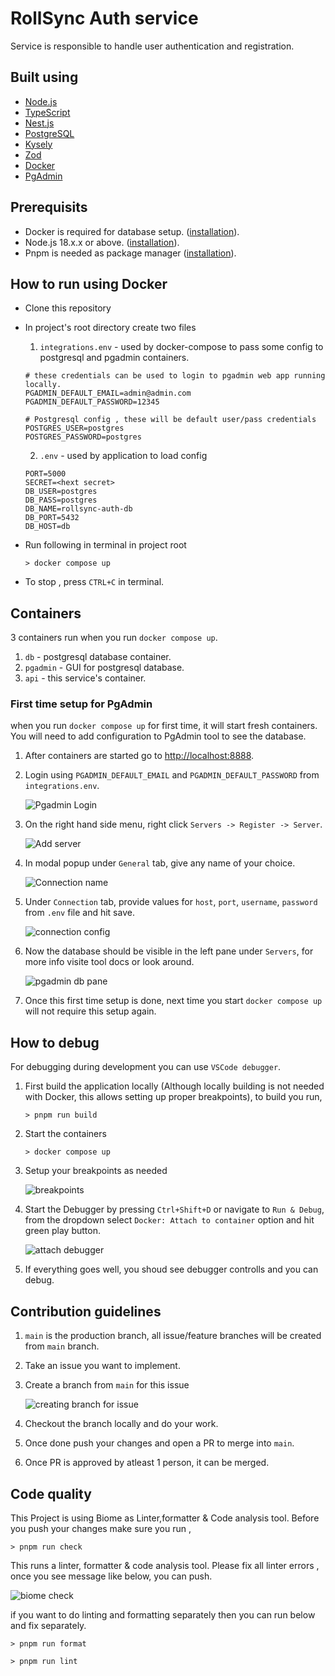 # RollSync Auth service
Service is responsible to handle user authentication and registration.

## Built using

- [Node.js](https://nodejs.org/en/)
- [TypeScript](https://www.typescriptlang.org/)
- [Nest.js](https://docs.nestjs.com/)
- [PostgreSQL](https://www.postgresql.org/)
- [Kysely](https://kysely.dev/)
- [Zod](https://zod.dev/)
- [Docker](https://www.docker.com/)
- [PgAdmin](https://www.pgadmin.org/)


## Prerequisits

- Docker is required for database setup. ([installation](https://docs.docker.com/engine/install/)).
- Node.js 18.x.x or above. ([installation](https://nodejs.org/en/download)).
- Pnpm is needed as package manager ([installation](https://pnpm.io/installation)).


## How to run using Docker

- Clone this repository
- In project's root directory create two files

    1. `integrations.env` - used by docker-compose to pass some config to postgresql and pgadmin containers.

    ```text
    # these credentials can be used to login to pgadmin web app running locally.
    PGADMIN_DEFAULT_EMAIL=admin@admin.com
    PGADMIN_DEFAULT_PASSWORD=12345

    # Postgresql config , these will be default user/pass credentials
    POSTGRES_USER=postgres
    POSTGRES_PASSWORD=postgres
    ```
    
    2. `.env` - used by application to load config

    ```text
    PORT=5000
    SECRET=<hext secret>
    DB_USER=postgres
    DB_PASS=postgres
    DB_NAME=rollsync-auth-db
    DB_PORT=5432
    DB_HOST=db
    ```
- Run following in terminal in project root

    ```shell
    > docker compose up
    ```
- To stop , press `CTRL+C` in terminal.

## Containers 

3 containers run when you run `docker compose up`. 

1. `db` - postgresql database container. 
2. `pgadmin` - GUI for postgresql database.
3. `api` - this service's container.

### First time setup for PgAdmin

when you run `docker compose up` for first time, it will start fresh containers. You will need to add configuration to
PgAdmin tool to see the database. 

1. After containers are started go to [http://localhost:8888](http://localhost:8888).

2. Login using `PGADMIN_DEFAULT_EMAIL` and `PGADMIN_DEFAULT_PASSWORD` from `integrations.env`. 

    ![Pgadmin Login](/docs/pgadmin_login_screen.PNG)

3. On the right hand side menu, right click `Servers -> Register -> Server`.

    ![Add server](/docs/pgadmin_add_server.png)

4. In modal popup under `General` tab,  give any name of your choice. 

    ![Connection name](/docs/pgadmin_register_name.PNG)

5. Under `Connection` tab, provide values for `host`, `port`, `username`, `password` from `.env` file and hit save.

    ![connection config](/docs/pgadmin_register_connection.PNG)

6. Now the database should be visible in the left pane under `Servers`, for more info visite tool docs or look around. 

    ![pgadmin db pane](/docs/pgadmin_db_pane.PNG)

7. Once this first time setup is done, next time you start `docker compose up` will not require this setup again.


## How to debug

For debugging during development you can use `VSCode debugger`. 

1. First build the application locally (Although locally building is not needed with Docker, this allows setting up proper breakpoints), to build you run, 

    ```shell
    > pnpm run build
    ```
2. Start the containers

    ```shell
    > docker compose up
    ```
3. Setup your breakpoints as needed 

    ![breakpoints](/docs/debugging_add_breakpoints.PNG)

4. Start the Debugger by pressing `Ctrl+Shift+D` or navigate to `Run & Debug`, from the dropdown select `Docker: Attach to container` option and hit green play button. 

    ![attach debugger](/docs/debugging_attack_container.PNG)

5. If everything goes well, you shoud see debugger controlls and you can debug. 


## Contribution guidelines

1. `main` is the production branch, all issue/feature branches will be created from `main` branch.

2. Take an issue you want to implement.

3. Create a branch from `main` for this issue

    ![creating branch for issue](/docs/creating_issue_branch.PNG)

4. Checkout the branch locally and do your work. 

5. Once done push your changes and open a PR to merge into `main`. 

6. Once PR is approved by atleast 1 person, it can be merged. 

## Code quality 

This Project is using Biome as Linter,formatter & Code analysis tool. 
Before you push your changes make sure you run , 

```shell
> pnpm run check
```

This runs a linter, formatter & code analysis tool. Please fix all linter errors , once you see message 
like below, you can push. 

![biome check](/docs/biome_check.PNG)

if you want to do linting and formatting separately then you can run below and fix separately.

```shell
> pnpm run format
```

```shell
> pnpm run lint
```